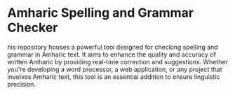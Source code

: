 <h1>Amharic Spelling and Grammar Checker</h1>
his repository houses a powerful tool designed for checking spelling and grammar in Amharic text. It aims to enhance the quality and accuracy of written Amharic by providing real-time correction and suggestions. Whether you're developing a word processor, a web application, or any project that involves Amharic text, this tool is an essential addition to ensure linguistic precision.